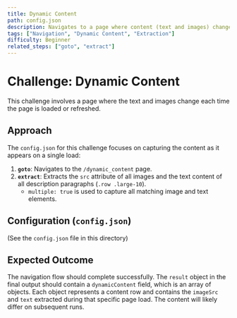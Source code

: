 ```yaml
---
title: Dynamic Content
path: config.json
description: Navigates to a page where content (text and images) changes on each refresh. Extracts the dynamic content present on load.
tags: ["Navigation", "Dynamic Content", "Extraction"]
difficulty: Beginner
related_steps: ["goto", "extract"]
---
```


# Challenge: Dynamic Content

This challenge involves a page where the text and images change each time the page is loaded or refreshed.

## Approach

The `config.json` for this challenge focuses on capturing the content as it appears on a single load:

1.  **`goto`**: Navigates to the `/dynamic_content` page.
2.  **`extract`**: Extracts the `src` attribute of all images and the text content of all description paragraphs (`.row .large-10`).
    *   `multiple: true` is used to capture all matching image and text elements.

## Configuration (`config.json`)

(See the `config.json` file in this directory)

## Expected Outcome

The navigation flow should complete successfully. The `result` object in the final output should contain a `dynamicContent` field, which is an array of objects. Each object represents a content row and contains the `imageSrc` and `text` extracted during that specific page load. The content will likely differ on subsequent runs.
